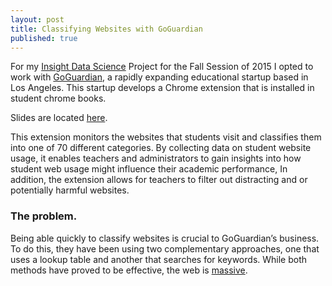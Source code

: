 ```yaml
---
layout: post
title: Classifying Websites with GoGuardian
published: true
---
```



For my [Insight Data Science](http://insightdatascience.com) Project for the Fall Session of 2015 I opted to work with [GoGuardian](https://www.goguardian.com), a rapidly expanding educational startup based in Los Angeles. This startup develops a Chrome extension that is installed in student chrome books. 

Slides are located [here](https://speakerdeck.com/christopherrivera/insight-project). 
 
This extension monitors the websites that students visit and classifies them into one of 70 different categories. By collecting data on student website usage, it enables teachers and administrators to gain insights into how student web usage might influence their academic performance, In addition, the extension allows for teachers to filter out distracting and or potentially harmful websites.  
 
### The problem.
Being able quickly to classify websites is crucial to GoGuardian’s business. To do this, they have been using two complementary approaches, one that uses a lookup table and another that searches for keywords. While both methods have proved to be effective, the web is [massive](http://www.internetlivestats.com/total-number-of-websites/). 
